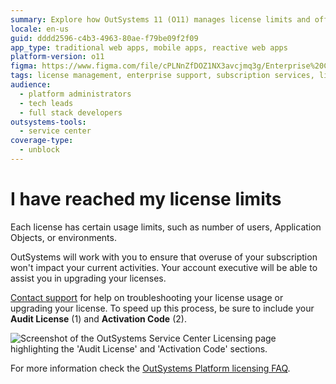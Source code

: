 ```yaml
---
summary: Explore how OutSystems 11 (O11) manages license limits and offers upgrade support for exceeding subscription capacities.
locale: en-us
guid: dddd2596-c4b3-4963-80ae-f79be09f2f09
app_type: traditional web apps, mobile apps, reactive web apps
platform-version: o11
figma: https://www.figma.com/file/cPLNnZfDOZ1NX3avcjmq3g/Enterprise%20Customers?node-id=3215:458
tags: license management, enterprise support, subscription services, license upgrade, platform management
audience:
  - platform administrators
  - tech leads
  - full stack developers
outsystems-tools:
  - service center
coverage-type:
  - unblock
---
```


# I have reached my license limits

Each license has certain usage limits, such as number of users, Application Objects, or environments.

OutSystems will work with you to ensure that overuse of your subscription won't impact your current activities. Your account executive will be able to assist you in upgrading your licenses.

[Contact support](https://success.outsystems.com/Support/Enterprise_Customers/OutSystems_Support/01_Contact_OutSystems_technical_support) for help on troubleshooting your license usage or upgrading your license. To speed up this process, be sure to include your **Audit License** (1) and **Activation Code** (2).

![Screenshot of the OutSystems Service Center Licensing page highlighting the 'Audit License' and 'Activation Code' sections.](images/reached-license-limits_0.png "OutSystems Service Center Licensing Screen")

For more information check the [OutSystems Platform licensing FAQ](https://success.outsystems.com/Support/Enterprise_Customers/Licensing/Overview/01_How_OutSystems_Platform_licensing_works).

